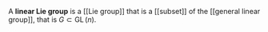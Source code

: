 A **linear Lie group** is a [[Lie group]] that is a [[subset]] of the [[general linear group]], that is $G \subset \operatorname{GL}(n)$.